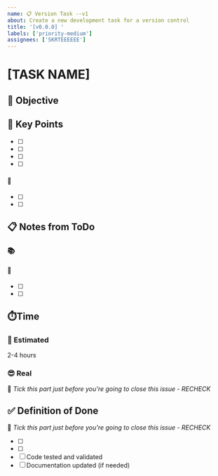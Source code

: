 ```yaml
---
name: 📋 Version Task --v1
about: Create a new development task for a version control
title: '[v0.0.0] '
labels: ['priority-medium']
assignees: ['SKRTEEEEEE']
---
```


# [TASK NAME]

## 🎯 Objective

<!-- Brief description of what needs to be accomplished -->

## 🔑 Key Points

<!-- Key point what needs to be accomplished, representing the idea of this Task -->

- [ ] <!-- Main task/requirement 1 -->
- [ ] <!-- Main task/requirement 2 -->
- [ ] <!-- Main task/requirement 3 -->
- [ ] <!-- Testing/validation requirements -->

### <!-- 🖲️/💻/⛓️ Section Name -->

#### 🔧 <!-- Subsection -->

- [ ] <!-- Main task/requirement 1 -->
- [ ] <!-- Main task/requirement 2 -->

## 📋 Notes from ToDo

<!-- Notes imported from ToDo markdown file (only till v0.1.0) -->

### 📚 <!-- Section Name -->

#### 🔧 <!-- Subsection -->

- [ ] <!-- Specific task 1 -->
- [ ] <!-- Specific task 2 -->

## ⏱️Time

### 🤔 Estimated

2-4 hours

### 😎 Real

🧠 _Tick this part just before you're going to close this issue - RECHECK_

## ✅ Definition of Done

🧠 _Tick this part just before you're going to close this issue - RECHECK_

<!-- Key point what needs to be accomplished, representing the must of this Task based on the Key Points -->

- [ ] <!-- Criterion 1 -->
- [ ] <!-- Criterion 2 -->
- [ ] Code tested and validated
- [ ] Documentation updated (if needed)
